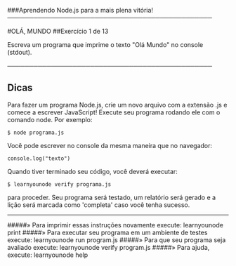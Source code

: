 ###Aprendendo Node.js para a mais plena vitória!
───────────────────────────────────────────────

#OLÁ, MUNDO
##Exercício 1 de 13

Escreva um programa que imprime o texto "Olá Mundo" no console (stdout).

───────────────────────────────────────────────
## Dicas

Para fazer um programa Node.js, crie um novo arquivo com a extensão .js e comece a escrever JavaScript! Execute seu programa rodando ele com o comando node. Por exemplo:

    $ node programa.js

Você pode escrever no console da mesma maneira que no navegador:

    console.log("texto")

Quando tiver terminado seu código, você deverá executar:

    $ learnyounode verify programa.js

para proceder. Seu programa será testado, um relatório será gerado e a lição será marcada como 'completa' caso você tenha sucesso.

-------------------------------------------------------------------------------

#####» Para imprimir essas instruções novamente execute: learnyounode print
#####» Para executar seu programa em um ambiente de testes execute: learnyounode run program.js
#####» Para que seu programa seja avaliado execute: learnyounode verify program.js
#####» Para ajuda, execute: learnyounode help
